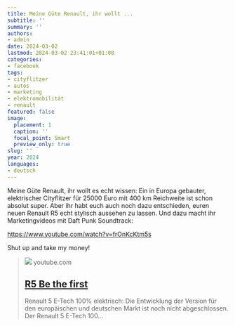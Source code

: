 ```yaml
---
title: Meine Güte Renault, ihr wollt ...
subtitle: ''
summary: ''
authors:
- admin
date: 2024-03-02
lastmod: 2024-03-02 23:41:01+01:00
categories:
- facebook
tags:
- cityflitzer
- autos
- marketing
- elektromobilität
- renault
featured: false
image:
  placement: 1
  caption: ''
  focal_point: Smart
  preview_only: true
slug: ''
year: 2024
languages:
- deutsch
---
```


Meine Güte Renault, ihr wollt es echt wissen: Ein in Europa gebauter, elektrischer Cityflitzer für 25000 Euro mit 400 km Reichweite ist schon absolut super. Aber ihr habt euch auch noch dazu entschieden, euren neuen Renault R5 echt stylisch aussehen zu lassen. Und dazu macht ihr Marketingvideos mit Daft Punk Soundtrack: 

https://www.youtube.com/watch?v=frOnKcKtm5s

Shut up and take my money!
> [![](https://i.ytimg.com/vi/frOnKcKtm5s/maxresdefault.jpg?sqp=-oaymwEmCIAKENAF8quKqQMa8AEB-AH-CYAC0AWKAgwIABABGHIgXihEMA8=&rs=AOn4CLDw9Dp_msgS8RiponIbgE5QmRhd-g)](https://www.youtube.com/watch?v=frOnKcKtm5s)
> youtube.com
> ## [R5 Be the first](https://www.youtube.com/watch?v=frOnKcKtm5s)
>
>Renault 5 E-Tech 100% elektrisch: Die Entwicklung der Version für den europäischen und deutschen Markt ist noch nicht abgeschlossen. Der Renault 5 E-Tech 100...